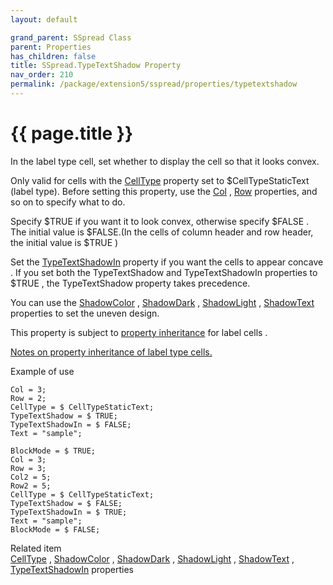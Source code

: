 ```yaml
---
layout: default

grand_parent: SSpread Class
parent: Properties
has_children: false
title: SSpread.TypeTextShadow Property
nav_order: 210
permalink: /package/extension5/sspread/properties/typetextshadow
---
```

# {{ page.title }}

In the label type cell, set whether to display the cell so that it looks convex.

Only valid for cells with the <a href="/package/extension5/sspread/properties/celltype">CellType</a>  property set to $CellTypeStaticText (label type).
Before setting this property, use the <a href="/package/extension5/sspread/properties/col">Col</a> , <a href="/package/extension5/sspread/properties/row">Row</a> properties, and so on to specify what to do.

Specify $TRUE if you want it to look convex, otherwise specify $FALSE .
The initial value is $FALSE.(In the cells of column header and row header, the initial value is $TRUE )

Set the <a href="/package/extension5/sspread/properties/typetextshadowin">TypeTextShadowIn</a> property if you want the cells to appear concave .
If you set both the TypeTextShadow and TypeTextShadowIn properties to $TRUE , the TypeTextShadow property takes precedence.

You can use the <a href="/package/extension5/sspread/properties/shadowcolor">ShadowColor</a> , <a href="/package/extension5/sspread/properties/shadowdark">ShadowDark</a> , <a href="/package/extension5/sspread/properties/shadowlight">ShadowLight</a> , <a href="/package/extension5/sspread/properties/shadowtext">ShadowText</a> properties to set the uneven design.

This property is subject to <a href="/package/extension5/sspread/properties/celltype#property-inheritance-for-each-cell-data-type">property inheritance</a> for label cells .

<a href="/package/extension5/sspread/properties/celltype#notes-on-property-inheritance-of-label-type-cells">Notes on property inheritance of label type cells.</a>

Example of use
```
Col = 3;
Row = 2;
CellType = $ CellTypeStaticText;
TypeTextShadow = $ TRUE;
TypeTextShadowIn = $ FALSE;
Text = "sample";
 
BlockMode = $ TRUE;
Col = 3;
Row = 3;
Col2 = 5;
Row2 = 5;
CellType = $ CellTypeStaticText;
TypeTextShadow = $ FALSE;
TypeTextShadowIn = $ TRUE;
Text = "sample";
BlockMode = $ FALSE;
```

Related item<br>
<a href="/package/extension5/sspread/properties/celltype">CellType</a>  , <a href="/package/extension5/sspread/properties/shadowcolor">ShadowColor</a> , <a href="/package/extension5/sspread/properties/shadowdark">ShadowDark</a> , <a href="/package/extension5/sspread/properties/shadowlight">ShadowLight</a> , <a href="/package/extension5/sspread/properties/shadowtext">ShadowText</a> , <a href="/package/extension5/sspread/properties/typetextshadowin">TypeTextShadowIn</a> properties